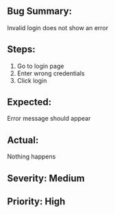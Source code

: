 ## Bug Summary:
Invalid login does not show an error

## Steps:
1. Go to login page
2. Enter wrong credentials
3. Click login

## Expected:
Error message should appear

## Actual:
Nothing happens

## Severity: Medium
## Priority: High